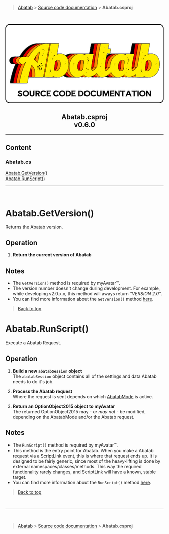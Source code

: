 > [Abatab][AbatabRepoUrl] &gt; [Source code documentation][SrcDocHome] &gt; **Abatab.csproj**

<br>

<div align="center">

  ![SrcDocPng][SrcDocPng]

  <h2>
    Abatab.csproj<br>
    <b>v0.6.0</b>
  </h2>

</div>

***

## Content
### Abatab.cs<br>
[Abatab.GetVersion()](#abatabgetversion)<br>
[Abatab.RunScript()](#abatabrunscript)<br>

***

<br>

# Abatab.GetVersion()

Returns the Abatab version.

## Operation

1. **Return the current version of Abatab**  

## Notes

* The `GetVersion()` method is required by myAvatar™.
* The version number doesn't change during development. For example, while developing v2.0.x.x, this method will aways return *"VERSION 2.0"*.
* You can find more information about the `GetVersion()` method [here][GetVersionMethodDocumentation].

> [Back to top](#content)

# Abatab.RunScript()

Execute a Abatab Request.

## Operation

1. **Build a new `abatabSession` object**  
The `abatabSession` object contains all of the settings and data Abatab needs to do it's job.

2. **Process the Abatab request**  
Where the request is sent depends on which [AbatabMode][ManConfigure] is active.

3. **Return an OptionObject2015 object to myAvatar**  
The returned OptionObject2015 may - *or may not* - be modified, depending on the AbatabMode and/or the Abatab request.

## Notes

* The `RunScript()` method is required by myAvatar™.
* This method is the entry point for Abatab. When you make a Abatab request via a ScriptLink event, this is where that request ends up. It is designed to be fairly generic, since most of the heavy-lifting is done by external namespaces/classes/methods. This way the required functionality rarely changes, and ScriptLink will have a known, stable target.  
* You can find more information about the `RunScript()` method [here][RunScriptMethodDocumentation].

> [Back to top](#content)

<br>

***

<br>

> [Abatab][AbatabRepoUrl] &gt; [Source code documentation][SrcDocHome] &gt; **Abatab.csproj**

<!-- REFERENCE LINKS -->

[AbatabRepoUrl]: https://github.com/spectrum-health-systems/Abatab
[SrcDocPng]: ./res/img/SrcDocPng.png
[SrcDocHome]: SrcDocHome.md
[GetVersionMethodDocumentation]: https://github.com/myAvatar-Development-Community/document-creating-a-custom-web-service#the-getversion-method
 <!-- Need specific link -->
[ManConfigure]: /doc/man/ManConfigure.md
[RunScriptMethodDocumentation]: https://github.com/myAvatar-Development-Community/document-creating-a-custom-web-service#the-runscript-method
